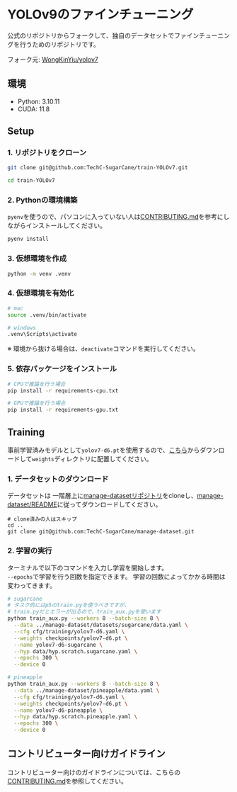 # YOLOv9のファインチューニング

公式のリポジトリからフォークして、独自のデータセットでファインチューニングを行うためのリポジトリです。

フォーク元: [WongKinYiu/yolov7](https://github.com/WongKinYiu/yolov7)

## 環境

- Python: 3.10.11
- CUDA: 11.8

## Setup

### 1. リポジトリをクローン

```sh
git clone git@github.com:TechC-SugarCane/train-YOLOv7.git

cd train-YOLOv7
```

### 2. Pythonの環境構築

`pyenv`を使うので、パソコンに入っていない人は[CONTRIBUTING.md](https://github.com/TechC-SugarCane/.github/blob/main/CONTRIBUTING.md#pyenv-pyenv-win-%E3%81%AE%E3%82%A4%E3%83%B3%E3%82%B9%E3%83%88%E3%83%BC%E3%83%AB)を参考にしながらインストールしてください。

```bash
pyenv install
```

### 3. 仮想環境を作成

```bash
python -m venv .venv
```

### 4. 仮想環境を有効化

```bash
# mac
source .venv/bin/activate

# windows
.venv\Scripts\activate
```

※ 環境から抜ける場合は、`deactivate`コマンドを実行してください。

### 5. 依存パッケージをインストール

```bash
# CPUで推論を行う場合
pip install -r requirements-cpu.txt

# GPUで推論を行う場合
pip install -r requirements-gpu.txt
```

## Training

事前学習済みモデルとして`yolov7-d6.pt`を使用するので、[こちら](https://github.com/WongKinYiu/yolov7/releases/download/v0.1/yolov7-d6.pt)からダウンロードして`weights`ディレクトリに配置してください。

### 1. データセットのダウンロード

データセットは 一階層上に[manage-datasetリポジトリ](https://github.com/TechC-SugarCane/manage-dataset)をcloneし、[manage-dataset/README](https://github.com/TechC-SugarCane/manage-dataset/blob/main/README.md)に従ってダウンロードしてください。

```shell
# clone済みの人はスキップ
cd ..
git clone git@github.com:TechC-SugarCane/manage-dataset.git
```

### 2. 学習の実行

ターミナルで以下のコマンドを入力し学習を開始します。<br>
`--epochs`で学習を行う回数を指定できます。
学習の回数によってかかる時間は変わってきます。

```sh
# sugarcane
# タスク的にはp5のtrain.pyを使うべきですが、
# train.pyだとエラーが出るので、train_aux.pyを使います
python train_aux.py --workers 8 --batch-size 8 \
  --data ../manage-dataset/datasets/sugarcane/data.yaml \
  --cfg cfg/training/yolov7-d6.yaml \
  --weights checkpoints/yolov7-d6.pt \
  --name yolov7-d6-sugarcane \
  --hyp data/hyp.scratch.sugarcane.yaml \
  --epochs 300 \
  --device 0

# pineapple
python train_aux.py --workers 8 --batch-size 8 \
  --data ../manage-dataset/pineapple/data.yaml \
  --cfg cfg/training/yolov7-d6.yaml \
  --weights checkpoints/yolov7-d6.pt \
  --name yolov7-d6-pineapple \
  --hyp data/hyp.scratch.pineapple.yaml \
  --epochs 300 \
  --device 0
```

## コントリビューター向けガイドライン

コントリビューター向けのガイドラインについては、こちらの[CONTRIBUTING.md](https://github.com/TechC-SugarCane/.github/blob/main/CONTRIBUTING.md)を参照してください。
